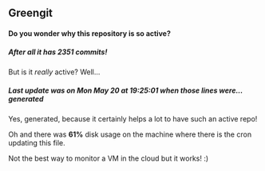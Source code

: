 ## Greengit

#### Do you wonder why this repository is so active?

##### After all it has 2351 commits!

But is it *really* active? Well...

##### Last update was on Mon May 20 at 19:25:01 when those lines were... generated

Yes, generated, because it certainly helps a lot to have such an active repo!

Oh and there was **61%** disk usage on the machine
where there is the cron updating this file.

Not the best way to monitor a VM in the cloud but it works! :)
